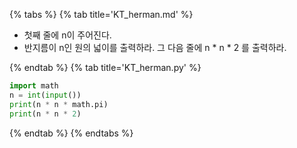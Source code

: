 {% tabs %}
{% tab title='KT_herman.md' %}

* 첫째 줄에 n이 주어진다.
* 반지름이 n인 원의 넓이를 출력하라. 그 다음 줄에 n * n * 2 를 출력하라.

{% endtab %}
{% tab title='KT_herman.py' %}

```py
import math
n = int(input())
print(n * n * math.pi)
print(n * n * 2)
```

{% endtab %}
{% endtabs %}